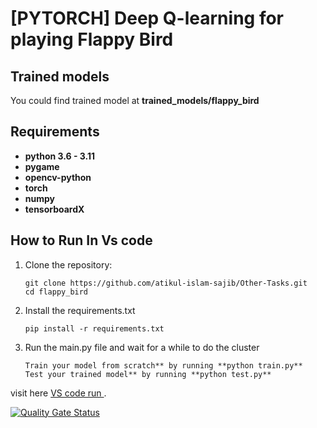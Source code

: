 # [PYTORCH] Deep Q-learning for playing Flappy Bird

## Trained models

You could find trained model at **trained_models/flappy_bird**
 
## Requirements

* **python 3.6 - 3.11**
* **pygame**
* **opencv-python**
* **torch** 
* **numpy**
* **tensorboardX**

## How to Run In Vs code
1. Clone the repository:
   ```
   git clone https://github.com/atikul-islam-sajib/Other-Tasks.git
   cd flappy_bird
   ```
2. Install the requirements.txt
   ```
   pip install -r requirements.txt
   ```
3. Run the main.py file and wait for a while to do the cluster
   ```
   Train your model from scratch** by running **python train.py**
   Test your trained model** by running **python test.py**
   ```
visit here [VS code run ](https://github.com/atikul-islam-sajib/Other-Tasks/blob/main/projects/flappy_bird/Screenshot%20(40).png).




[![Quality Gate Status](https://sonarcloud.io/api/project_badges/measure?project=atikul-islam-sajib_atikul-islam-sajib-Software_Engineering_Course&metric=alert_status)](https://sonarcloud.io/summary/new_code?id=atikul-islam-sajib_atikul-islam-sajib-Software_Engineering_Course)
